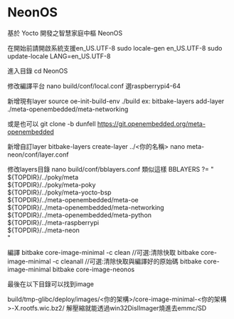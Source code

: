 # NeonOS
基於 Yocto 開發之智慧家庭中樞 NeonOS

在開始前請開啟系統支援en_US.UTF-8
sudo locale-gen en_US.UTF-8
sudo update-locale LANG=en_US.UTF-8

進入目錄
cd NeonOS

修改編譯平台
nano build/conf/local.conf
選raspberrypi4-64

新增現有layer
source oe-init-build-env ./build
ex: bitbake-layers add-layer ./meta-openembedded/meta-networking

或是也可以
git clone -b dunfell https://git.openembedded.org/meta-openembedded

新增自訂layer
bitbake-layers create-layer ../<你的名稱>
nano meta-neon/conf/layer.conf

修改layers目錄
nano build/conf/bblayers.conf
類似這樣
BBLAYERS ?= " \
  ${TOPDIR}/../poky/meta \
  ${TOPDIR}/../poky/meta-poky \
  ${TOPDIR}/../poky/meta-yocto-bsp \
  ${TOPDIR}/../meta-openembedded/meta-oe \
  ${TOPDIR}/../meta-openembedded/meta-networking \
  ${TOPDIR}/../meta-openembedded/meta-python \
  ${TOPDIR}/../meta-raspberrypi \
  ${TOPDIR}/../meta-neon \
"

編譯
bitbake core-image-minimal -c clean //可選:清除快取
bitbake core-image-minimal -c cleanall //可選:清除快取與編譯好的原始碼
bitbake core-image-minimal
bitbake core-image-neonos

最後在以下目錄可以找到image

build/tmp-glibc/deploy/images/<你的架構>/core-image-minimal-<你的架構>-X.rootfs.wic.bz2/
解壓縮就能透過win32DislImager燒進去emmc/SD
